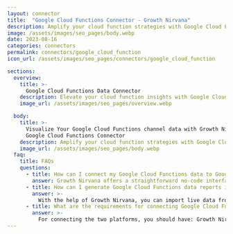 ```yaml
---
layout: connector
title:  "Google Cloud Functions Connector - Growth Nirvana"
description: Amplify your cloud function strategies with Google Cloud Functions insights integrated into Looker Studio.
image: /assets/images/seo_pages/body.webp
date: 2023-08-16
categories: connectors
permalink: connectors/google_cloud_function
icon_url: /assets/images/seo_pages/connectors/google_cloud_function

sections:
  overview:
    title: >-
      Google Cloud Functions Data Connector
    description: Elevate your cloud function insights with Google Cloud Functions integration. Seamlessly merge cloud function data from Google Cloud Functions with Looker Studio's analytical capabilities, unlocking insights that drive operational strategies, performance improvements, and operational excellence.
    image_url: /assets/images/seo_pages/overview.webp

  body:
    title: >-
      Visualize Your Google Cloud Functions channel data with Growth Nirvana's
      Google Cloud Functions Connector
    description: Amplify your cloud function strategies with Google Cloud Functions insights integrated into Looker Studio.
    image_url: /assets/images/seo_pages/body.webp
  faq:
    title: FAQs
    questions:
      - title: How can I connect my Google Cloud Functions data to Google Data Studio/Looker Studio?
        answer: Growth Nirvana offers a straightforward no-code interface to connect to Google Cloud Functions data sources.
      - title: How can I generate Google Cloud Functions data reports in Looker Studio?
        answer: >-
          With the help of Growth Nirvana, you can import live data from Google Cloud Functions into Looker Studio. These data can be viewed in charts, tables, and dashboards to generate branded reports that can be shared instantly.
      - title: What are the requirements for connecting Google Cloud Functions and Looker Studio?
        answer: >-
          For connecting the two platforms, you should have: Growth Nirvana Account and Google Cloud Functions Ads Account
---
```

